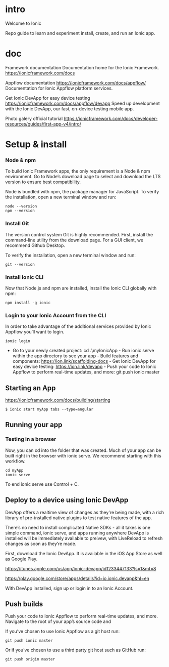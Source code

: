 # intro

Welcome to Ionic

Repo guide to learn and experiment install, create, and run an Ionic app.

# doc 

Framework documentation
Documentation home for the Ionic Framework.
 https://ionicframework.com/docs

 Appflow documentation
https://ionicframework.com/docs/appflow/
Documentation for Ionic Appflow platform services.

Get Ionic DevApp for easy device testing
https://ionicframework.com/docs/appflow/devapp
Speed up development with the Ionic DevApp, our fast, on-device testing mobile app.

Photo galery official tutorial
https://ionicframework.com/docs/developer-resources/guides/first-app-v4/intro/

# Setup & install

### Node & npm

To build Ionic Framework apps, the only requirement is a Node & npm environment. Go to Node’s download page to select and download the LTS version to ensure best compatibility.

Node is bundled with npm, the package manager for JavaScript. To verify the installation, open a new terminal window and run:

```
node --version 
npm --version
```

### Install Git

The version control system Git is highly recommended. First, install the command-line utility from the download page. For a GUI client, we recommend Github Desktop.

To verify the installation, open a new terminal window and run:

```
git --version
```

### Install Ionic CLI

Now that Node.js and npm are installed, install the Ionic CLI globally with npm:


```
npm install -g ionic

```

### Login to your Ionic Account from the CLI

In order to take advantage of the additional services provided by Ionic Appflow you’ll want to login.

```
ionic login
```

 - Go to your newly created project: cd .\myIonicApp
       - Run ionic serve within the app directory to see your app
       - Build features and components: https://ion.link/scaffolding-docs
       - Get Ionic DevApp for easy device testing: https://ion.link/devapp
       - Push your code to Ionic Appflow to perform real-time updates, and more: git push ionic master


## Starting an App

https://ionicframework.com/docs/building/starting

```
$ ionic start myApp tabs --type=angular
```

## Running your app

### Testing in a browser
Now, you can cd into the folder that was created. Much of your app can be built right in the browser with ionic serve. We recommend starting with this workflow.

```
cd myApp 
ionic serve
```

To end ionic serve use Control + C.

## Deploy to a device using Ionic DevApp

DevApp offers a realtime view of changes as they're being made, with a rich library of pre-installed native plugins to test native features of the app.

There’s no need to install complicated Native SDKs - all it takes is one simple command, ionic serve, and apps running anywhere DevApp is installed will be immediately available to preivew, with LiveReload to refresh changes as soon as they’re made.

First, download the Ionic DevApp. It is available in the iOS App Store as well as Google Play.

https://itunes.apple.com/us/app/ionic-devapp/id1233447133?ls=1&mt=8

https://play.google.com/store/apps/details?id=io.ionic.devapp&hl=en

With DevApp installed, sign up or login in to an Ionic Account.


## Push builds

Push your code to Ionic Appflow to perform real-time updates, and more. Navigate to the root of your app’s source code and

If you’ve chosen to use Ionic Appflow as a git host run:

```
git push ionic master
```

Or if you’ve chosen to use a third party git host such as GitHub run:

```
git push origin master
```

